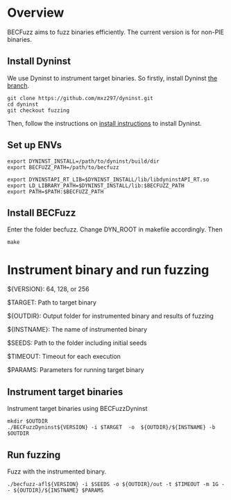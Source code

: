 # Overview
BECFuzz aims to fuzz binaries efficiently. The current version is for non-PIE binaries.

## Install Dyninst
We use Dyninst to instrument target binaries. So firstly, install Dyninst [the branch](https://github.com/mxz297/dyninst).

```
git clone https://github.com/mxz297/dyninst.git
cd dyninst
git checkout fuzzing
```
Then, follow the instructions on [install instructions](https://github.com/mxz297/dyninst) to install Dyninst.

## Set up ENVs
```
export DYNINST_INSTALL=/path/to/dyninst/build/dir
export BECFUZZ_PATH=/path/to/becfuzz

export DYNINSTAPI_RT_LIB=$DYNINST_INSTALL/lib/libdyninstAPI_RT.so
export LD_LIBRARY_PATH=$DYNINST_INSTALL/lib:$BECFUZZ_PATH
export PATH=$PATH:$BECFUZZ_PATH
```
## Install BECFuzz
Enter the folder becfuzz.
Change DYN_ROOT in makefile accordingly. Then
```
make
```

# Instrument binary and run fuzzing
${VERSION}: 64, 128, or 256

$TARGET: Path to target binary

${OUTDIR}: Output folder for instrumented binary and results of fuzzing

${INSTNAME}: The name of instrumented binary

$SEEDS: Path to the folder including initial seeds

$TIMEOUT: Timeout for each execution

$PARAMS: Parameters for running target binary

## Instrument target binaries
Instrument target binaries using BECFuzzDyninst

```
mkdir $OUTDIR
./BECFuzzDyninst${VERSION} -i $TARGET  -o  ${OUTDIR}/${INSTNAME} -b $OUTDIR
```

## Run fuzzing

Fuzz with the instrumented binary.

```
./becfuzz-afl${VERSION} -i $SEEDS -o ${OUTDIR}/out -t $TIMEOUT -m 1G -- ${OUTDIR}/${INSTNAME} $PARAMS
```
